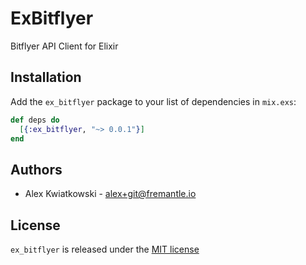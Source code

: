 # ExBitflyer

Bitflyer API Client for Elixir

## Installation

Add the `ex_bitflyer` package to your list of dependencies in `mix.exs`:

```elixir
def deps do
  [{:ex_bitflyer, "~> 0.0.1"}]
end
```

## Authors

* Alex Kwiatkowski - alex+git@fremantle.io

## License

`ex_bitflyer` is released under the [MIT license](./LICENSE.md)
